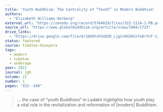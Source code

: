 ```yaml
---
title: 'Youth Buddhism: The Centrality of “Youth” in Modern Buddhism'
authors:
  - "Elizabeth Williams-Oerberg"
external_url: "https://zenodo.org/record/5764619/files/322-1114-1-PB.pdf"
source_url: "https://www.globalbuddhism.org/article/view/1984/1723"
drive_links:
  - "https://drive.google.com/file/d/1QXKFvFUoDZD_LjgCn6GIKVzfo8rYCF-t/view?usp=drivesdk"
status: featured
course: tibetan-diaspora
tags:
  - modern
  - tibetan
  - underage
year: 2021
journal: jgb
volume: 22
number: 1
pages: "322--340"
---
```


> … the case of “youth Buddhism” in Ladakh highlights how youth play a vital role in the revitalization and reformation of [modern] Buddhism.

